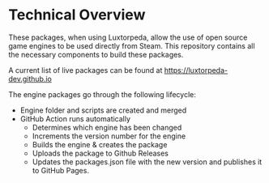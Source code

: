 # Technical Overview

These packages, when using Luxtorpeda, allow the use of open source game engines to be used directly from Steam. This repository contains all the necessary components to build these packages.

A current list of live packages can be found at https://luxtorpeda-dev.github.io

The engine packages go through the following lifecycle:

* Engine folder and scripts are created and merged
* GitHub Action runs automatically
    * Determines which engine has been changed
    * Increments the version number for the engine
    * Builds the engine & creates the package
    * Uploads the package to Github Releases
    * Updates the packages.json file with the new version and publishes it to GitHub Pages.

